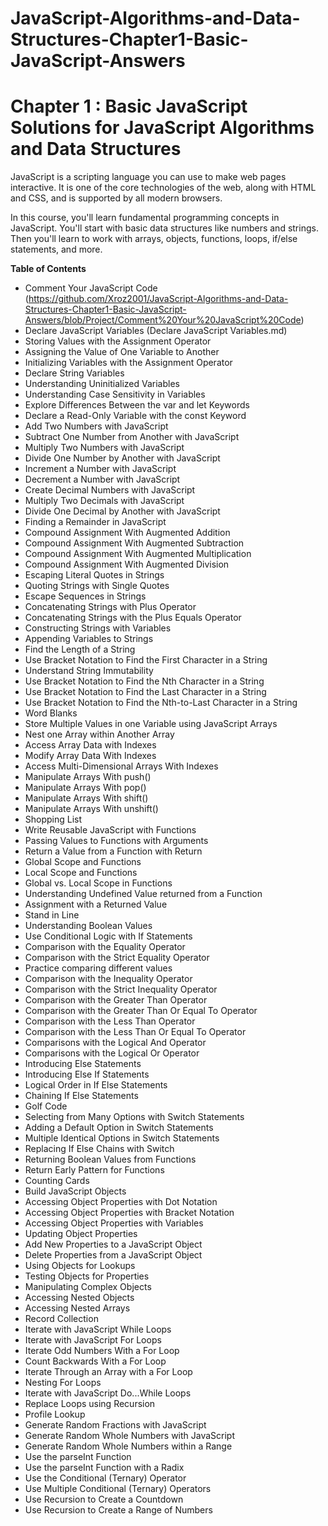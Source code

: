 # JavaScript-Algorithms-and-Data-Structures-Chapter1-Basic-JavaScript-Answers
# Chapter 1 : Basic JavaScript Solutions for JavaScript Algorithms and Data Structures 

JavaScript is a scripting language you can use to make web pages interactive. It is one of the core technologies of the web, along with HTML and CSS, and is supported by all modern browsers.

In this course, you'll learn fundamental programming concepts in JavaScript. You'll start with basic data structures like numbers and strings. Then you'll learn to work with arrays, objects, functions, loops, if/else statements, and more.

**Table of Contents**
 * Comment Your JavaScript Code (https://github.com/Xroz2001/JavaScript-Algorithms-and-Data-Structures-Chapter1-Basic-JavaScript-Answers/blob/Project/Comment%20Your%20JavaScript%20Code)
 * Declare JavaScript Variables (Declare JavaScript Variables.md)
 * Storing Values with the Assignment Operator
 * Assigning the Value of One Variable to Another
 * Initializing Variables with the Assignment Operator
 * Declare String Variables
 * Understanding Uninitialized Variables
 * Understanding Case Sensitivity in Variables
 * Explore Differences Between the var and let Keywords
 * Declare a Read-Only Variable with the const Keyword
 * Add Two Numbers with JavaScript
 * Subtract One Number from Another with JavaScript
 * Multiply Two Numbers with JavaScript
 * Divide One Number by Another with JavaScript
 * Increment a Number with JavaScript
 * Decrement a Number with JavaScript
 * Create Decimal Numbers with JavaScript
 * Multiply Two Decimals with JavaScript
 * Divide One Decimal by Another with JavaScript
 * Finding a Remainder in JavaScript
 * Compound Assignment With Augmented Addition
 * Compound Assignment With Augmented Subtraction
 * Compound Assignment With Augmented Multiplication
 * Compound Assignment With Augmented Division
 * Escaping Literal Quotes in Strings
 * Quoting Strings with Single Quotes
 * Escape Sequences in Strings
 * Concatenating Strings with Plus Operator
 * Concatenating Strings with the Plus Equals Operator
 * Constructing Strings with Variables
 * Appending Variables to Strings
 * Find the Length of a String
 * Use Bracket Notation to Find the First Character in a String
 * Understand String Immutability
 * Use Bracket Notation to Find the Nth Character in a String
 * Use Bracket Notation to Find the Last Character in a String
 * Use Bracket Notation to Find the Nth-to-Last Character in a String
 * Word Blanks
 * Store Multiple Values in one Variable using JavaScript Arrays
 * Nest one Array within Another Array
 * Access Array Data with Indexes
 * Modify Array Data With Indexes
 * Access Multi-Dimensional Arrays With Indexes
 * Manipulate Arrays With push()
 * Manipulate Arrays With pop()
 * Manipulate Arrays With shift()
 * Manipulate Arrays With unshift()
 * Shopping List
 * Write Reusable JavaScript with Functions
 * Passing Values to Functions with Arguments
 * Return a Value from a Function with Return
 * Global Scope and Functions
 * Local Scope and Functions
 * Global vs. Local Scope in Functions
 * Understanding Undefined Value returned from a Function
 * Assignment with a Returned Value
 * Stand in Line
 * Understanding Boolean Values
 * Use Conditional Logic with If Statements
 * Comparison with the Equality Operator
 * Comparison with the Strict Equality Operator
 * Practice comparing different values
 * Comparison with the Inequality Operator
 * Comparison with the Strict Inequality Operator
 * Comparison with the Greater Than Operator
 * Comparison with the Greater Than Or Equal To Operator
 * Comparison with the Less Than Operator
 * Comparison with the Less Than Or Equal To Operator
 * Comparisons with the Logical And Operator
 * Comparisons with the Logical Or Operator
 * Introducing Else Statements
 * Introducing Else If Statements
 * Logical Order in If Else Statements
 * Chaining If Else Statements
 * Golf Code
 * Selecting from Many Options with Switch Statements
 * Adding a Default Option in Switch Statements
 * Multiple Identical Options in Switch Statements
 * Replacing If Else Chains with Switch
 * Returning Boolean Values from Functions
 * Return Early Pattern for Functions
 * Counting Cards
 * Build JavaScript Objects
 * Accessing Object Properties with Dot Notation
 * Accessing Object Properties with Bracket Notation
 * Accessing Object Properties with Variables
 * Updating Object Properties
 * Add New Properties to a JavaScript Object
 * Delete Properties from a JavaScript Object
 * Using Objects for Lookups
 * Testing Objects for Properties
 * Manipulating Complex Objects
 * Accessing Nested Objects
 * Accessing Nested Arrays
 * Record Collection
 * Iterate with JavaScript While Loops
 * Iterate with JavaScript For Loops
 * Iterate Odd Numbers With a For Loop
 * Count Backwards With a For Loop
 * Iterate Through an Array with a For Loop
 * Nesting For Loops
 * Iterate with JavaScript Do...While Loops
 * Replace Loops using Recursion
 * Profile Lookup
 * Generate Random Fractions with JavaScript
 * Generate Random Whole Numbers with JavaScript
 * Generate Random Whole Numbers within a Range
 * Use the parseInt Function
 * Use the parseInt Function with a Radix
 * Use the Conditional (Ternary) Operator
 * Use Multiple Conditional (Ternary) Operators
 * Use Recursion to Create a Countdown
 * Use Recursion to Create a Range of Numbers
